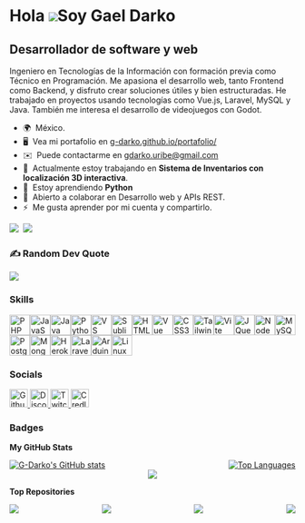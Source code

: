 <!-- 
<h1 align="center">Gael Darko</h1>
<h3 align="center">Desarrollador de software y web</h3>
-->

Hola ![](https://user-images.githubusercontent.com/18350557/176309783-0785949b-9127-417c-8b55-ab5a4333674e.gif)Soy Gael Darko
==================================================================================================================================

Desarrollador de software y web
-------------------------------

Ingeniero en Tecnologías de la Información con formación previa como Técnico en Programación. Me apasiona el desarrollo web, tanto Frontend como Backend, y disfruto crear soluciones útiles y bien estructuradas. He trabajado en proyectos usando tecnologías como Vue.js, Laravel, MySQL y Java. También me interesa el desarrollo de videojuegos con Godot.

* 🌍  México.
* 🖥️  Vea mi portafolio en [g-darko.github.io/portafolio/](http://g-darko.github.io/portafolio/)
* ✉️  Puede contactarme en [gdarko.uribe@gmail.com](mailto:gdarko.uribe@gmail.com)
* 🚀  Actualmente estoy trabajando en **Sistema de Inventarios con localización 3D interactiva**.
* 🧠  Estoy aprendiendo **Python**
* 🤝  Abierto a colaborar en Desarrollo web y APIs REST.
* ⚡  Me gusta aprender por mi cuenta y compartirlo.

<a href="https://www.github.com/G-Darko" target="_blank" rel="noreferrer"><img
src="https://img.shields.io/github/followers/G-Darko?logo=github&style=for-the-badge&color=6366f1&labelColor=000000" /></a>&nbsp;&nbsp;<a href="https://www.twitch.tv/darko_z63" target="_blank" rel="noreferrer"><img
src="https://img.shields.io/twitch/status/darko_z63?logo=twitchsx&style=for-the-badge&color=6366f1&labelColor=000000&label=TWITCH+STATUS" /></a>

### ✍️ Random Dev Quote
![](https://quotes-github-readme.vercel.app/api?type=horizontal&theme=radical)

### Skills


<p align="left">
<a href="https://www.php.net/" target="_blank" rel="noreferrer"><img src="https://raw.githubusercontent.com/danielcranney/readme-generator/main/public/icons/skills/php-colored.svg" width="36" height="36" alt="PHP" title="PHP"/></a><a href="https://developer.mozilla.org/en-US/docs/Web/JavaScript" target="_blank" rel="noreferrer"><img src="https://raw.githubusercontent.com/danielcranney/readme-generator/main/public/icons/skills/javascript-colored.svg" width="36" height="36" alt="JavaScript" title="JavaScript"/></a><a href="https://www.oracle.com/java/" target="_blank" rel="noreferrer"><img src="https://raw.githubusercontent.com/danielcranney/readme-generator/main/public/icons/skills/java-colored.svg" width="36" height="36" alt="Java" title="Java"/></a><a href="https://www.python.org/" target="_blank" rel="noreferrer"><img src="https://raw.githubusercontent.com/danielcranney/readme-generator/main/public/icons/skills/python-colored.svg" width="36" height="36" alt="Python" title="Python"/></a><a href="https://code.visualstudio.com/" target="_blank" rel="noreferrer"><img src="https://raw.githubusercontent.com/danielcranney/readme-generator/main/public/icons/skills/visualstudiocode-colored.svg" width="36" height="36" alt="VS Code" title="VS Code"/></a><a href="https://www.sublimetext.com/index2" target="_blank" rel="noreferrer"><img src="https://raw.githubusercontent.com/danielcranney/readme-generator/main/public/icons/skills/sublimetext-colored.svg" width="36" height="36" alt="Sublime Text" title="Sublime Text"/></a><a href="https://developer.mozilla.org/en-US/docs/Glossary/HTML5" target="_blank" rel="noreferrer"><img src="https://raw.githubusercontent.com/danielcranney/readme-generator/main/public/icons/skills/html5-colored.svg" width="36" height="36" alt="HTML5" title="HTML5"/></a><a href="https://vuejs.org/" target="_blank" rel="noreferrer"><img src="https://raw.githubusercontent.com/danielcranney/readme-generator/main/public/icons/skills/vuejs-colored.svg" width="36" height="36" alt="Vue" title="Vue"/></a><a href="https://www.w3.org/TR/CSS/#css" target="_blank" rel="noreferrer"><img src="https://raw.githubusercontent.com/danielcranney/readme-generator/main/public/icons/skills/css3-colored.svg" width="36" height="36" alt="CSS3" title="CSS3"/></a><a href="https://tailwindcss.com/" target="_blank" rel="noreferrer"><img src="https://raw.githubusercontent.com/danielcranney/readme-generator/main/public/icons/skills/tailwindcss-colored.svg" width="36" height="36" alt="TailwindCSS" title="TailwindCSS"/></a><a href="https://vitejs.dev/" target="_blank" rel="noreferrer"><img src="https://raw.githubusercontent.com/danielcranney/readme-generator/main/public/icons/skills/vite-colored.svg" width="36" height="36" alt="Vite" title="Vite"/></a><a href="https://jquery.com/" target="_blank" rel="noreferrer"><img src="https://raw.githubusercontent.com/danielcranney/readme-generator/main/public/icons/skills/jquery-colored.svg" width="36" height="36" alt="JQuery" title="JQuery"/></a><a href="https://nodejs.org/en/" target="_blank" rel="noreferrer"><img src="https://raw.githubusercontent.com/danielcranney/readme-generator/main/public/icons/skills/nodejs-colored.svg" width="36" height="36" alt="NodeJS" title="NodeJS"/></a><a href="https://www.mysql.com/" target="_blank" rel="noreferrer"><img src="https://raw.githubusercontent.com/danielcranney/readme-generator/main/public/icons/skills/mysql-colored.svg" width="36" height="36" alt="MySQL" title="MySQL"/></a><a href="https://www.postgresql.org/" target="_blank" rel="noreferrer"><img src="https://raw.githubusercontent.com/danielcranney/readme-generator/main/public/icons/skills/postgresql-colored.svg" width="36" height="36" alt="PostgreSQL" title="PostgreSQL"/></a><a href="https://www.mongodb.com/" target="_blank" rel="noreferrer"><img src="https://raw.githubusercontent.com/danielcranney/readme-generator/main/public/icons/skills/mongodb-colored.svg" width="36" height="36" alt="MongoDB" title="MongoDB"/></a><a href="https://www.heroku.com/" target="_blank" rel="noreferrer"><img src="https://raw.githubusercontent.com/danielcranney/readme-generator/main/public/icons/skills/heroku-colored.svg" width="36" height="36" alt="Heroku" title="Heroku"/></a><a href="https://laravel.com/" target="_blank" rel="noreferrer"><img src="https://raw.githubusercontent.com/danielcranney/readme-generator/main/public/icons/skills/laravel-colored.svg" width="36" height="36" alt="Laravel" title="Laravel"/></a><a href="https://store.arduino.cc/?gclid=Cj0KCQjw2eilBhCCARIsAG0Pf8uueBifykWcsSS4LPESeGQfxGVKJYnzV7bz471XfknQJy_1VINVWM8aAkLtEALw_wcB" target="_blank" rel="noreferrer"><img src="https://raw.githubusercontent.com/danielcranney/readme-generator/main/public/icons/skills/arduino-colored.svg" width="36" height="36" alt="Arduino" title="Arduino"/></a><a href="https://www.linux.org" target="_blank" rel="noreferrer"><img src="https://raw.githubusercontent.com/danielcranney/readme-generator/main/public/icons/skills/linux-colored.svg" width="36" height="36" alt="Linux" title="Linux"/></a>
</p>


### Socials

<p align="left"> 
    <a href="https://www.github.com/G-Darko" target="_blank" rel="noreferrer"> <picture> <source media="(prefers-color-scheme: dark)" srcset="https://raw.githubusercontent.com/danielcranney/readme-generator/main/public/icons/socials/github-dark.svg" /> <source media="(prefers-color-scheme: light)" srcset="https://raw.githubusercontent.com/danielcranney/readme-generator/main/public/icons/socials/github.svg" /> <img src="https://raw.githubusercontent.com/danielcranney/readme-generator/main/public/icons/socials/github.svg" width="32" height="32" alt="Github" title="Github" /> </picture> </a> 
  <a href="https://discord.com/users/darko_z63" target="_blank" rel="noreferrer"> <picture> <source media="(prefers-color-scheme: dark)" srcset="https://raw.githubusercontent.com/danielcranney/readme-generator/main/public/icons/socials/discord-dark.svg" /> <source media="(prefers-color-scheme: light)" srcset="https://raw.githubusercontent.com/danielcranney/readme-generator/main/public/icons/socials/discord.svg" /> <img src="https://raw.githubusercontent.com/danielcranney/readme-generator/main/public/icons/socials/discord.svg" width="32" height="32" alt="Discord" title="Discord" /> </picture> </a> 
  <a href="https://www.twitch.tv/darko_z63" target="_blank" rel="noreferrer"> <picture> <source media="(prefers-color-scheme: dark)" srcset="https://raw.githubusercontent.com/danielcranney/readme-generator/main/public/icons/socials/twitch-dark.svg" /> <source media="(prefers-color-scheme: light)" srcset="https://raw.githubusercontent.com/danielcranney/readme-generator/main/public/icons/socials/twitch.svg" /> <img src="https://raw.githubusercontent.com/danielcranney/readme-generator/main/public/icons/socials/twitch.svg" width="32" height="32" alt="Twitch" title="Twitch" /> </picture> </a>
    <a href="https://www.credly.com/users/g-darko" target="_blank" rel="noreferrer">
  <img src="https://www.svgrepo.com/show/331358/credly.svg" width="32" height="32" alt="Credly" title="Credly"" />
</a>

</p>

### Badges

<b>My GitHub Stats</b>
<div width="100%" align="center" 
  style="
    display: flex;
    flex-wrap: wrap;
    gap: 20px;
    justify-content: space-between;
    align-content: space-between;
    align-items: auto
  "
>
    <a href="http://www.github.com/G-Darko"><img src="https://github-readme-stats.vercel.app/api?username=G-Darko&show_icons=true&hide=false&count_private=true&title_color=6366f1&text_color=ffffff&icon_color=6366f1&bg_color=242a35&hide_border=true&show_icons=true&include_all_commits=true" alt="G-Darko's GitHub stats" /></a>
    <a href="https://github.com/G-Darko" align="left"><img src="https://github-readme-stats.vercel.app/api/top-langs/?username=G-Darko&langs_count=10&title_color=6366f1&text_color=ffffff&icon_color=6366f1&bg_color=242a35&hide_border=true&locale=en&custom_title=Top%20%Languages&include_all_commits=true&count_private=true&layout=compact" alt="Top Languages" /></a>

</div>

<div width="100%" align="center">
  <a href="http://www.github.com/G-Darko"><img src="https://github-readme-streak-stats.herokuapp.com/?user=G-Darko&stroke=ffffff&background=242a35&ring=6366f1&fire=6366f1&currStreakNum=ffffff&currStreakLabel=6366f1&sideNums=ffffff&sideLabels=ffffff&dates=ffffff&hide_border=true&include_all_commits=true&count_private=true" /></a>
</div>

<b>Top Repositories</b>

<div width="100%" align="center" 
  style="
    display: flex;
    flex-wrap: wrap;
    gap: 20px;
    justify-content: space-between;
    align-content: space-between;
    align-items: auto
  "
>
  <a href="https://github.com/G-Darko/Postgrados_UPVM">
    <img src="https://github-readme-stats.vercel.app/api/pin/?username=G-Darko&repo=Postgrados_UPVM&title_color=6366f1&text_color=ffffff&icon_color=6366f1&bg_color=242a35&hide_border=true&locale=en" />
  </a> 
  <a href="https://github.com/G-Darko/YIZA">
    <img src="https://github-readme-stats.vercel.app/api/pin/?username=G-Darko&repo=YIZA&title_color=6366f1&text_color=ffffff&icon_color=6366f1&bg_color=242a35&hide_border=true&locale=en" />
  </a>
  <a href="https://github.com/G-Darko/TIENKO">
    <img src="https://github-readme-stats.vercel.app/api/pin/?username=G-Darko&repo=TIENKO&title_color=6366f1&text_color=ffffff&icon_color=6366f1&bg_color=242a35&hide_border=true&locale=en" />
  </a>
  <a href="https://github.com/G-Darko/portafolio">
    <img src="https://github-readme-stats.vercel.app/api/pin/?username=G-Darko&repo=portafolio&title_color=6366f1&text_color=ffffff&icon_color=6366f1&bg_color=242a35&hide_border=true&locale=en" />
  </a>
</div> <br/>
